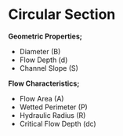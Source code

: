 # Circular Section

**Geometric Properties;**

* Diameter \(B\)
* Flow Depth \(d\)
* Channel Slope \(S\)

**Flow Characteristics;**

* Flow Area \(A\)
* Wetted Perimeter \(P\)
* Hydraulic Radius \(R\)
* Critical Flow Depth \(dc\)

